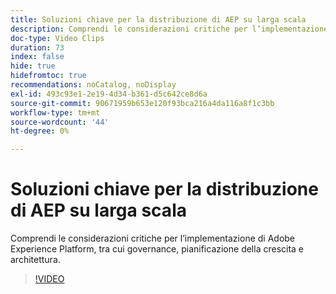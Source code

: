 ```yaml
---
title: Soluzioni chiave per la distribuzione di AEP su larga scala
description: Comprendi le considerazioni critiche per l’implementazione di Adobe Experience Platform, tra cui governance, pianificazione della crescita e architettura.
doc-type: Video Clips
duration: 73
index: false
hide: true
hidefromtoc: true
recommendations: noCatalog, noDisplay
exl-id: 493c93e1-2e19-4d34-b361-d5c642ce8d6a
source-git-commit: 90671959b653e120f93bca216a4da116a8f1c3bb
workflow-type: tm+mt
source-wordcount: '44'
ht-degree: 0%

---
```


# Soluzioni chiave per la distribuzione di AEP su larga scala

Comprendi le considerazioni critiche per l’implementazione di Adobe Experience Platform, tra cui governance, pianificazione della crescita e architettura.

<!-- 62_S601_3442532_72_key-takeaways-for-deploying-aep-at-scale -->
>[!VIDEO](https://video.tv.adobe.com/v/3458314/?learn=on&enablevpops=true)
